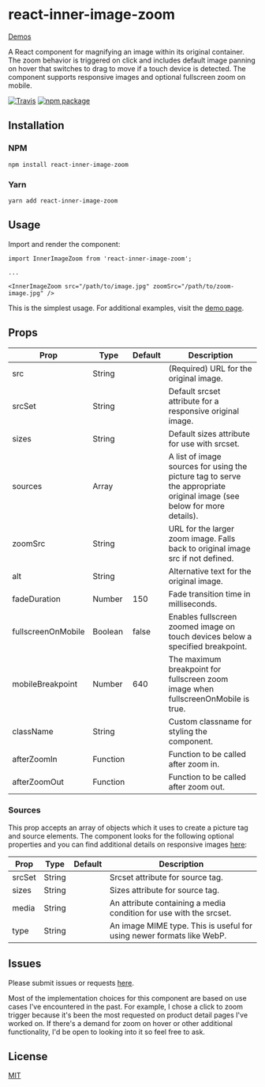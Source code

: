 # react-inner-image-zoom

[Demos](https://laurenashpole.github.io/react-inner-image-zoom)

A React component for magnifying an image within its original container. The zoom behavior is triggered on click and includes default image panning on hover that switches to drag to move if a touch device is detected. The component supports responsive images and optional fullscreen zoom on mobile.

[![Travis][build-badge]][build]
[![npm package][npm-badge]][npm]

## Installation

### NPM
```
npm install react-inner-image-zoom
```

### Yarn
```
yarn add react-inner-image-zoom
```


## Usage

Import and render the component:
```
import InnerImageZoom from 'react-inner-image-zoom';

...

<InnerImageZoom src="/path/to/image.jpg" zoomSrc="/path/to/zoom-image.jpg" />
```

This is the simplest usage. For additional examples, visit the [demo page](https://laurenashpole.github.io/react-inner-image-zoom).


## Props

Prop | Type | Default | Description
--- | --- | --- | ---
src | String | | (Required) URL for the original image.
srcSet | String | | Default srcset attribute for a responsive original image.
sizes | String | | Default sizes attribute for use with srcset.
sources | Array | | A list of image sources for using the picture tag to serve the appropriate original image (see below for more details).
zoomSrc | String | | URL for the larger zoom image. Falls back to original image src if not defined.
alt | String | | Alternative text for the original image.
fadeDuration | Number | 150 | Fade transition time in milliseconds.
fullscreenOnMobile | Boolean | false | Enables fullscreen zoomed image on touch devices below a specified breakpoint.
mobileBreakpoint | Number | 640 | The maximum breakpoint for fullscreen zoom image when fullscreenOnMobile is true.
className | String | | Custom classname for styling the component.
afterZoomIn | Function | | Function to be called after zoom in.
afterZoomOut | Function | | Function to be called after zoom out.

### Sources

This prop accepts an array of objects which it uses to create a picture tag and source elements. The component looks for the following optional properties and you can find additional details on responsive images [here](https://developer.mozilla.org/en-US/docs/Learn/HTML/Multimedia_and_embedding/Responsive_images):

Prop | Type | Default | Description
--- | --- | --- | ---
srcSet | String | | Srcset attribute for source tag.
sizes | String | | Sizes attribute for source tag.
media | String | | An attribute containing a media condition for use with the srcset.
type | String | | An image MIME type. This is useful for using newer formats like WebP.

## Issues

Please submit issues or requests [here](https://github.com/laurenashpole/react-inner-image-zoom/issues).

Most of the implementation choices for this component are based on use cases I've encountered in the past. For example, I chose a click to zoom trigger because it's been the most requested on product detail pages I've worked on. If there's a demand for zoom on hover or other additional functionality, I'd be open to looking into it so feel free to ask.

## License

[MIT](https://github.com/laurenashpole/react-inner-image-zoom/blob/master/LICENSE)

[build-badge]: https://travis-ci.org/laurenashpole/react-inner-image-zoom.svg?branch=master
[build]: https://travis-ci.org/laurenashpole/react-inner-image-zoom

[npm-badge]: https://img.shields.io/npm/v/npm-package.png?style=flat-square
[npm]: https://www.npmjs.com/package/react-inner-image-zoom